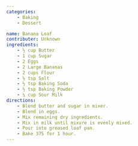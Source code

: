```yaml
---
categories: 
    - Baking
    - Dessert

name: Banana Loaf
contributer: Unknown
ingredients:
    - ½ cup Butter
    - 1 cup Sugar
    - 2 Eggs
    - 2 Large Bananas
    - 2 cups Flour
    - ⅛ tsp Salt
    - ½ tsp Baking Soda
    - ½ tsp Baking Powder
    - ¼ cup Sour Milk
directions:
    - Blend butter and sugar in mixer.
    - Blend in eggs.
    - Mix remaining dry ingredients.
    - Mix in milk until mixure is evenly mixed.
    - Pour into greased loaf pan.
    - Bake 375 for 1 hour.
---
```


